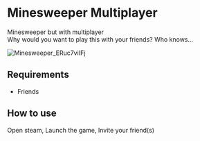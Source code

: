 # Minesweeper Multiplayer
Minesweeper but with multiplayer  
Why would you want to play this with your friends? Who knows...

![Minesweeper_ERuc7viIFj](https://github.com/nptnc/Minesweeper-Multiplayer/assets/136411477/b3dcb205-72c9-4d1f-b856-78a39917a363)

## Requirements
* Friends

## How to use
Open steam, Launch the game, Invite your friend(s)